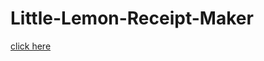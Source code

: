 # Little-Lemon-Receipt-Maker
[click here](https://devendravenkatm.github.io/Little-Lemon-Receipt-Maker/)
